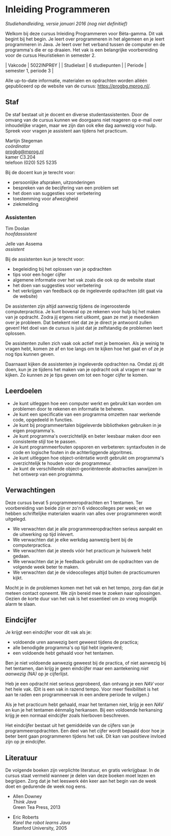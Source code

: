 # Inleiding Programmeren

*Studiehandleiding, versie januari 2016 (nog niet definitief)*

Welkom bij deze cursus Inleiding Programmeren voor Bèta-gamma. Dit vak begint bij het begin. Je
leert over programmeren in het algemeen en je leert programmeren in Java. Je leert over het verband
tussen de computer en de programma's die er op draaien. Het vak is een belangrijke voorbereiding
voor de cursus Heuristieken in semester 2.

| Vakcode    | 5022INPR6Y            |
| Studielast | 6 studiepunten        |
| Periode    | semester 1, periode 3 |

Alle up-to-date informatie, materialen en opdrachten worden alléén gepubliceerd op de website van de cursus: <https://progbg.mprog.nl/>.

## Staf

De staf bestaat uit je docent en diverse studentassistenten. Door de omvang van de cursus kunnen we
doorgaans niet reageren op e-mail over inhoudelijke vragen, maar we zijn dan ook elke dag aanwezig
voor hulp. Spreek voor vragen je assistent aan tijdens het practicum.

Martijn Stegeman  
*coördinator*  
progbg@mprog.nl  
kamer C3.204  
telefoon (020) 525 5235

Bij de docent kun je terecht voor:

* persoonlijke afspraken, uitzonderingen
* bespreken van de becijfering van een problem set
* het doen van suggesties voor verbetering
* toestemming voor afwezigheid
* ziekmelding

### Assistenten

Tim Doolan  
*hoofdassistent*

Jelle van Assema  
*assistent*

Bij de assistenten kun je terecht voor:

* begeleiding bij het oplossen van je opdrachten
* tips voor een hoger cijfer
* algemene informatie over het vak zoals die ook op de website staat
* het doen van suggesties voor verbetering
* het verkrijgen van feedback op de ingeleverde opdrachten (dit gaat via de website)

De assistenten zijn altijd aanwezig tijdens de ingeroosterde computerpractica.
Je kunt bovenal op ze rekenen voor hulp bij het maken van je opdracht. Zodra
jij ergens niet uitkomt, gaan ze met je meedenken over je probleem. Dat
betekent niet dat ze je direct je antwoord zullen geven! Het doel van de cursus
is juist dat je zelfstandig de problemen leert oplossen.

De assistenten zullen zich vaak ook actief met je bemoeien. Als je weinig te
vragen hebt, komen ze af en toe langs om te kijken hoe het gaat en of ze je nog
tips kunnen geven.

Daarnaast kijken de assistenten je ingeleverde opdrachten na. Omdat zij dit
doen, kun je ze tijdens het maken van je opdracht ook al vragen er naar te
kijken. Zo kunnen ze je tips geven om tot een hoger cijfer te komen.

## Leerdoelen

* Je kunt uitleggen hoe een computer werkt en gebruikt kan worden om problemen
  door te rekenen en informatie te beheren.
* Je kunt een specificatie van een programma omzetten naar werkende code,
  opgedeeld in functies.
* Je kunt bij programmeertalen bijgeleverde bibliotheken gebruiken in je eigen
  programma's.
* Je kunt programma's overzichtelijk en beter leesbaar maken door een
  consistente stijl toe te passen.
* Je kunt programmeerfouten opsporen en verbeteren: syntaxfouten in de code en
  logische fouten in de achterliggende algoritmes.
* Je kunt uitleggen hoe object-oriëntatie wordt gebruikt om programma's
  overzichtelijk te houden voor de programmeur.
* Je kunt de verschillende object-georiënteerde abstracties aanwijzen in het
  ontwerp van een programma.

## Verwachtingen

Deze cursus bevat 5 programmeeropdrachten en 1 tentamen. Ter voorbereiding
van beide zijn er zo'n 6 videocolleges per week; en we hebben schriftelijke
materialen waarin van alles over programmeren wordt uitgelegd.

* We verwachten dat je alle programmeeropdrachten serieus aanpakt en de uitwerking op tijd inlevert.
* We verwachten dat je elke werkdag aanwezig bent bij de computerpractica.
* We verwachten dat je steeds vóór het practicum je huiswerk hebt gedaan.
* We verwachten dat je je feedback gebruikt om de opdrachten van de volgende week beter te maken.
* We verwachten dat je de videocolleges altijd buiten de practicumuren kijkt.

Mocht je in de problemen komen met het vak en het tempo, zorg dan dat je meteen contact opneemt. We
zijn bereid mee te zoeken naar oplossingen. Gezien de korte duur van het vak is het essentieel om
zo vroeg mogelijk alarm te slaan.

## Eindcijfer

Je krijgt een eindcijfer voor dit vak als je:

* voldoende uren aanwezig bent geweest tijdens de practica;
* alle benodigde programma's op tijd hebt ingeleverd;
* een voldoende hebt gehaald voor het tentamen.

Ben je niet voldoende aanwezig geweest bij de practica, of niet aanwezig bij het tentamen, dan
krijg je geen eindcijfer maar een aantekening *niet aanwezig (NA)* op je cijferlijst.

Heb je een opdracht niet serieus geprobeerd, dan ontvang je een *NAV* voor het hele vak. (Dit is een vak in razend tempo. Voor meer flexibiliteit is het aan te raden een programmeervak in een andere periode te volgen.)

Als je het practicum hebt gehaald, maar het tentamen niet, krijg je een *NAV* en kun je het
tentamen éénmalig herkansen. Bij een voldoende herkansing krijg je een normaal eindcijfer zoals hierboven beschreven.

Het eindcijfer bestaat uit het gemiddelde van de cijfers van je programmeeropdrachten. Een deel van
het cijfer wordt bepaald door hoe je beter bent gaan programmeren tijdens het vak. Dit kan van
positieve invloed zijn op je eindcijfer.

## Literatuur

De volgende boeken zijn verplichte literatuur, en gratis verkrijgbaar. In de cursus staat vermeld
wanneer je delen van deze boeken moet lezen en begrijpen. Zorg dat je het leeswerk één keer aan het
begin van de week doet en gedurende de week nog eens.

* Allen Downey  
  *Think Java*  
  Green Tea Press, 2013  

* Eric Roberts  
  *Karel the robot learns Java*  
  Stanford University, 2005  
